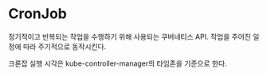 # CronJob

정기적이고 반복되는 작업을 수행하기 위해 사용되는 쿠버네티스 API.
작업을 주어진 일정에 따라 주기적으로 동작시킨다.

크론잡 실행 시각은 kube-controller-manager의 타임존을 기준으로 한다.
